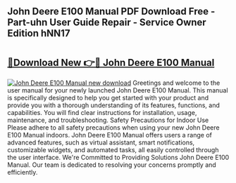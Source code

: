 ## John Deere E100 Manual PDF Download Free - Part-uhn User Guide Repair - Service Owner Edition hNN17

# <h2><a href="http://bc24579.oget.top/?id=John+Deere+E100+Manual">🔗Download New 👉🔴 John Deere E100 Manual</a></h2>

[![John Deere E100 Manual new download](https://i.imgur.com/5g1atiW.png)](http://bc24579.oget.top/?id=John+Deere+E100+Manual)
Greetings and welcome to the user manual for your newly launched John Deere E100 Manual. This manual is specifically designed to help you get started with your product and provide you with a thorough understanding of its features, functions, and capabilities. You will find clear instructions for installation, usage, maintenance, and troubleshooting. Safety Precautions for Indoor Use Please adhere to all safety precautions when using your new John Deere E100 Manual indoors. John Deere E100 Manual offers users a range of advanced features, such as virtual assistant, smart notifications, customizable widgets, and automated tasks, all easily controlled through the user interface. We're Committed to Providing Solutions John Deere E100 Manual. Our team is dedicated to resolving your concerns promptly and efficiently.
